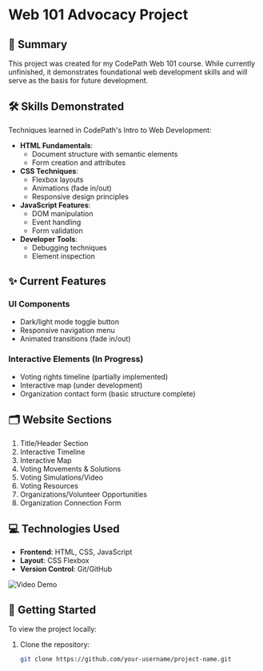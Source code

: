 # Web 101 Advocacy Project


## 📝 Summary
This project was created for my CodePath Web 101 course. While currently unfinished, it demonstrates foundational web development skills and will serve as the basis for future development.

## 🛠️ Skills Demonstrated
Techniques learned in CodePath's Intro to Web Development:
- **HTML Fundamentals**:
  - Document structure with semantic elements
  - Form creation and attributes
- **CSS Techniques**:
  - Flexbox layouts
  - Animations (fade in/out)
  - Responsive design principles
- **JavaScript Features**:
  - DOM manipulation
  - Event handling
  - Form validation
- **Developer Tools**:
  - Debugging techniques
  - Element inspection

## ✨ Current Features
### UI Components
- Dark/light mode toggle button
- Responsive navigation menu
- Animated transitions (fade in/out)

### Interactive Elements (In Progress)
- Voting rights timeline (partially implemented)
- Interactive map (under development)
- Organization contact form (basic structure complete)

## 🗂️ Website Sections
1. Title/Header Section
2. Interactive Timeline
3. Interactive Map
4. Voting Movements & Solutions
5. Voting Simulations/Video
6. Voting Resources
7. Organizations/Volunteer Opportunities
8. Organization Connection Form

## 💻 Technologies Used
- **Frontend**: HTML, CSS, JavaScript
- **Layout**: CSS Flexbox
- **Version Control**: Git/GitHub

<img src='https://imgur.com/a/b1dqTpK.gif' title='Video Demo' width='' alt='Video Demo' />

## 🚀 Getting Started
To view the project locally:
1. Clone the repository:
   ```bash
   git clone https://github.com/your-username/project-name.git
